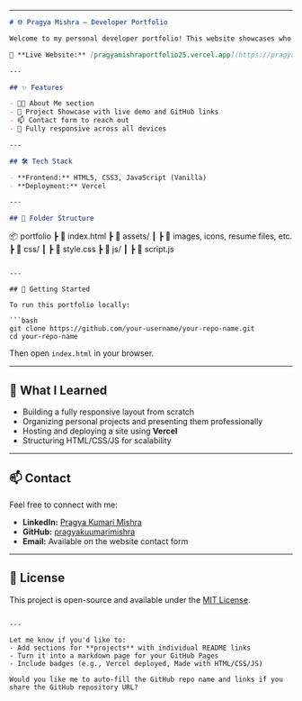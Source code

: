 
---

```markdown
# 🌐 Pragya Mishra — Developer Portfolio

Welcome to my personal developer portfolio! This website showcases who I am, what I’ve worked on, and how to get in touch. It’s a central hub for my projects, resume, and technical journey.

🔗 **Live Website:** [pragyamishraportfolio25.vercel.app](https://pragyamishraportfolio25.vercel.app/)

---

## ✨ Features

- 🧑‍💻 About Me section  
- 📂 Project Showcase with live demo and GitHub links  
- 📫 Contact form to reach out   
- 📱 Fully responsive across all devices

---

## 🛠 Tech Stack

- **Frontend:** HTML5, CSS3, JavaScript (Vanilla)
- **Deployment:** Vercel

---

## 📁 Folder Structure

```

📦 portfolio
┣ 📜 index.html
┣ 📂 assets/
┃ ┣ 📜 images, icons, resume files, etc.
┣ 📂 css/
┃ ┣ 📜 style.css
┣ 📂 js/
┃ ┣ 📜 script.js

````

---

## 🚀 Getting Started

To run this portfolio locally:

```bash
git clone https://github.com/your-username/your-repo-name.git
cd your-repo-name
````

Then open `index.html` in your browser.

---

## 🧠 What I Learned

* Building a fully responsive layout from scratch
* Organizing personal projects and presenting them professionally
* Hosting and deploying a site using **Vercel**
* Structuring HTML/CSS/JS for scalability

---

## 📫 Contact

Feel free to connect with me:

* **LinkedIn:** [Pragya Kumari Mishra](https://www.linkedin.com/in/pragya-kumari-mishra-667b27200/)
* **GitHub:** [pragyakuumarimishra](https://github.com/pragyakuumarimishra)
* **Email:** Available on the website contact form

---

## 📌 License

This project is open-source and available under the [MIT License](LICENSE).

```

---

Let me know if you'd like to:
- Add sections for **projects** with individual README links
- Turn it into a markdown page for your GitHub Pages
- Include badges (e.g., Vercel deployed, Made with HTML/CSS/JS)

Would you like me to auto-fill the GitHub repo name and links if you share the GitHub repository URL?
```
